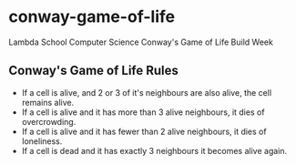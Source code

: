 # conway-game-of-life
Lambda School Computer Science Conway's Game of Life Build Week

## Conway's Game of Life Rules
* If a cell is alive, and 2 or 3 of it's neighbours are also alive, the cell remains alive.
* If a cell is alive and it has more than 3 alive neighbours, it dies of overcrowding.
* If a cell is alive and it has fewer than 2 alive neighbours, it dies of loneliness.
* If a cell is dead and it has exactly 3 neighbours it becomes alive again.
